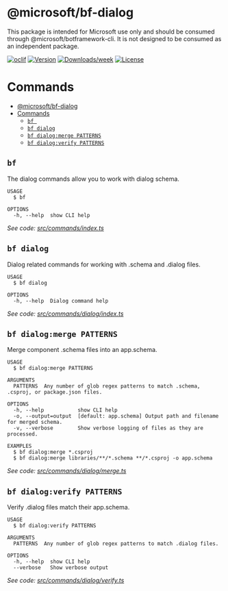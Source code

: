 @microsoft/bf-dialog
====================

This package is intended for Microsoft use only and should be consumed through @microsoft/botframework-cli. It is not designed to be consumed as an independent package.

[![oclif](https://img.shields.io/badge/cli-oclif-brightgreen.svg)](https://oclif.io)
[![Version](https://img.shields.io/npm/v/@microsoft/bf-dialog.svg)](https://npmjs.org/package/@microsoft/bf-dialog)
[​![Downloads/week](https://img.shields.io/npm/dw/@microsoft/bf-dialog.svg)](https://npmjs.org/package/@microsoft/bf-dialog)
[![License](https://img.shields.io/npm/l/@microsoft/bf-dialog.svg)](https://github.com/microsoft/botframework-cli/blob/master/package.json)

# Commands
<!-- commands -->
- [@microsoft/bf-dialog](#microsoftbf-dialog)
- [Commands](#commands)
  - [`bf `](#bf)
  - [`bf dialog`](#bf-dialog)
  - [`bf dialog:merge PATTERNS`](#bf-dialogmerge-patterns)
  - [`bf dialog:verify PATTERNS`](#bf-dialogverify-patterns)

## `bf `

The dialog commands allow you to work with dialog schema.

```
USAGE
  $ bf

OPTIONS
  -h, --help  show CLI help
```

_See code: [src/commands/index.ts](https://github.com/microsoft/botframework-cli/tree/master/packages/dialog/src/commands/index.ts)_

## `bf dialog`

Dialog related commands for working with .schema and .dialog files.

```
USAGE
  $ bf dialog

OPTIONS
  -h, --help  Dialog command help
```

_See code: [src/commands/dialog/index.ts](https://github.com/microsoft/botframework-cli/tree/master/packages/dialog/src/commands/dialog/index.ts)_

## `bf dialog:merge PATTERNS`

Merge component .schema files into an app.schema.

```
USAGE
  $ bf dialog:merge PATTERNS

ARGUMENTS
  PATTERNS  Any number of glob regex patterns to match .schema, .csproj, or package.json files.

OPTIONS
  -h, --help           show CLI help
  -o, --output=output  [default: app.schema] Output path and filename for merged schema.
  -v, --verbose        Show verbose logging of files as they are processed.

EXAMPLES
  $ bf dialog:merge *.csproj
  $ bf dialog:merge libraries/**/*.schema **/*.csproj -o app.schema
```

_See code: [src/commands/dialog/merge.ts](https://github.com/microsoft/botframework-cli/tree/master/packages/dialog/src/commands/dialog/merge.ts)_

## `bf dialog:verify PATTERNS`

Verify .dialog files match their app.schema.

```
USAGE
  $ bf dialog:verify PATTERNS

ARGUMENTS
  PATTERNS  Any number of glob regex patterns to match .dialog files.

OPTIONS
  -h, --help  show CLI help
  --verbose   Show verbose output
```

_See code: [src/commands/dialog/verify.ts](https://github.com/microsoft/botframework-cli/tree/master/packages/dialog/src/commands/dialog/verify.ts)_
<!-- commandsstop -->
